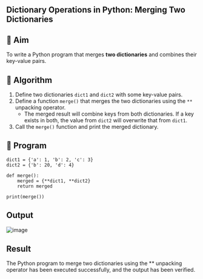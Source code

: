 ## Dictionary Operations in Python: Merging Two Dictionaries

## 🎯 Aim
To write a Python program that merges **two dictionaries** and combines their key-value pairs.

## 🧠 Algorithm
1. Define two dictionaries `dict1` and `dict2` with some key-value pairs.
2. Define a function `merge()` that merges the two dictionaries using the `**` unpacking operator.
   - The merged result will combine keys from both dictionaries. If a key exists in both, the value from `dict2` will overwrite that from `dict1`.
3. Call the `merge()` function and print the merged dictionary.

## 🧾 Program
```
dict1 = {'a': 1, 'b': 2, 'c': 3}
dict2 = {'b': 20, 'd': 4}

def merge():
    merged = {**dict1, **dict2}
    return merged

print(merge())
```
## Output
![image](https://github.com/user-attachments/assets/403343be-0c28-43e1-9d1b-311adc9be613)


## Result
The Python program to merge two dictionaries using the ** unpacking operator has been executed successfully, and the output has been verified.
